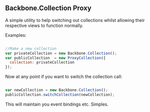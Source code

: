 Backbone.Collection Proxy
----------------------------

A simple utility to help switching out collections whilst allowing their respective views to function normally.

Examples:

```js

//Make a new collection
var privateCollection = new Backbone.Collection();
var publicCollection  = new ProxyCollection({
  collection: privateCollection
});

```

Now at any point if you want to switch the collection call:

```js

var newCollection = new Backbone.Collection();
publicCollection.switchCollection(newCollection);

```

This will maintain you event bindings etc. Simples.
